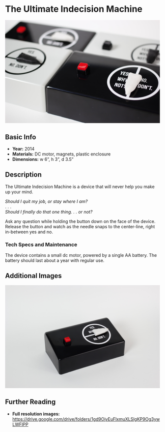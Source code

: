 # The Ultimate Indecision Machine

<img src="https://github.com/mlupo/artwork-docs/raw/master/images/Ultimate_Indecision_4.jpg" width="650">

## Basic Info
- **Year:** 2014
- **Materials:** DC motor, magnets, plastic enclosure
- **Dimensions:** w 6”, h 3”, d 3.5”

## Description
The Ultimate Indecision Machine is a device that will never help you make up your mind.

*Should I quit my job, or stay where I am?*<br>
. . .<br>
*Should I finally do that one thing. . . or not?*<br>

Ask any question while holding the button down on the face of the device. Release the button and watch as the needle snaps to the center-line, right in-between yes and no.

### Tech Specs and Maintenance
The device contains a small dc motor, powered by a single AA battery. The battery should last about a year with regular use.

## Additional Images
<img src="https://github.com/mlupo/artwork-docs/raw/master/images/Ultimate_Indecision.jpg" width="650">

## Further Reading
- **Full resolution images:** <https://drive.google.com/drive/folders/1gd9OjvEuFlxmuXLSlgKP9Og3ywLWFIPP>
